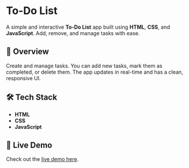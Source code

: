 # To-Do List

A simple and interactive **To-Do List** app built using **HTML**, **CSS**, and **JavaScript**. Add, remove, and manage tasks with ease.

## 📝 Overview

Create and manage tasks. You can add new tasks, mark them as completed, or delete them. The app updates in real-time and has a clean, responsive UI.

## 🛠 Tech Stack

- **HTML**
- **CSS**
- **JavaScript**

## 🔗 Live Demo

Check out the [live demo here](https://your-demo-url.com).
